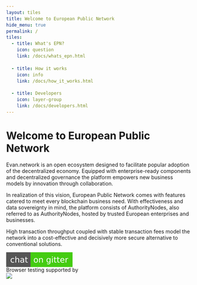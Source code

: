 ```yaml
---
layout: tiles
title: Welcome to European Public Network
hide_menu: true
permalink: /
tiles:
  - title: What's EPN?
    icon: question
    link: /docs/whats_epn.html

  - title: How it works
    icon: info
    link: /docs/how_it_works.html

  - title: Developers
    icon: layer-group
    link: /docs/developers.html
---
```




# Welcome to European Public Network
Evan.network is an open ecosystem designed to facilitate popular adoption of the decentralized economy. Equipped with enterprise-ready components and decentralized governance the platform empowers new business models by innovation through collaboration.

In realization of this vision, European Public Network comes with features catered to meet every blockchain business need.
With effectiveness and data sovereignty in mind, the platform consists of AuthorityNodes, also referred to as AuthorityNodes, hosted by trusted European enterprises and businesses.

High transaction throughput coupled with stable transaction fees model the network into a cost-effective and decisively more secure alternative to conventional solutions.


<p style="height:25px"><a alt="Gitter" title="Gitter" href="https://gitter.im/evannetwork/Lobby"><img src="/public/chat.svg"/></a></p>
<p>Browser testing supported by<br><a href="https://www.browserstack.com"><img src="https://camo.githubusercontent.com/8a50997157aa6fe37f4d3526e8c40a4805522902/687474703a2f2f666f756e646174696f6e2e7a7572622e636f6d2f73697465732f646f63732f6173736574732f696d672f6c6f676f732f62726f777365722d737461636b2e737667" width="200" /></a></p>


